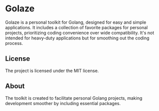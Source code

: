 # Golaze

Golaze is a personal toolkit for Golang, designed for easy and simple applications. It includes a collection of favorite packages for personal projects, prioritizing coding convenience over wide compatibility. It's not intended for heavy-duty applications but for smoothing out the coding process.

## License

The project is licensed under the MIT license.

## About

The toolkit is created to facilitate personal Golang projects, making development smoother by including essential packages.

